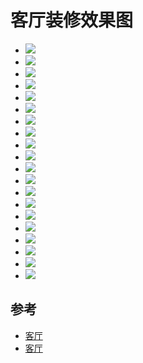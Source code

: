 # 客厅装修效果图

- ![](./livingroom/1.jpg)
- ![](./livingroom/2.jpg)
- ![](./livingroom/3.jpg)
- ![](./livingroom/4.jpg)
- ![](./livingroom/5.jpg)
- ![](./livingroom/6.jpg)
- ![](./livingroom/7.jpg)
- ![](./livingroom/8.jpg)
- ![](./livingroom/9.jpg)
- ![](./livingroom/10.jpg)
- ![](./livingroom/11.jpg)
- ![](./livingroom/12.jpg)
- ![](./livingroom/13.jpg)
- ![](./livingroom/14.jpg)
- ![](./livingroom/15.jpg)
- ![](./livingroom/16.jpg)
- ![](./livingroom/17.jpg)
- ![](./livingroom/18.jpg)
- ![](./livingroom/19.jpg)
- ![](./livingroom/20.jpg)

## 参考
- [客厅](https://xiaoguotu.to8to.com/list-h1s1i0)
- [客厅](http://home.fang.com/album/keting/)
